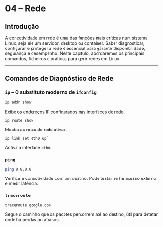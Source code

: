 # 04 – Rede

## Introdução

A conectividade em rede é uma das funções mais críticas num sistema Linux, seja ele um servidor, desktop ou container. Saber diagnosticar, configurar e proteger a rede é essencial para garantir disponibilidade, segurança e desempenho.
Neste capítulo, abordaremos os principais comandos, ficheiros e práticas para gerir redes em Linux.

---

## Comandos de Diagnóstico de Rede

### `ip` – O substituto moderno de `ifconfig`

```bash
ip addr show
```

Exibe os endereços IP configurados nas interfaces de rede.

```bash
ip route show
```

Mostra as rotas de rede ativas.

```bash
ip link set eth0 up`
```

Activa a interface `eth0`.

### `ping`

```bash
ping 8.8.8.8
```

Verifica a conectividade com um destino. Pode testar se há acesso externo e medir latência.

### `traceroute`

```bash
traceroute google.com
```

Segue o caminho que os pacotes percorrem até ao destino, útil para detetar onde há perdas ou atrasos.
